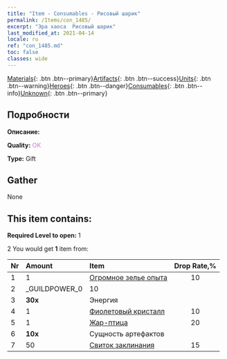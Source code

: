 ```yaml
---
title: "Item - Consumables - Рисовый шарик"
permalink: /Items/con_1485/
excerpt: "Эра хаоса  Рисовый шарик"
last_modified_at: 2021-04-14
locale: ru
ref: "con_1485.md"
toc: false
classes: wide
---
```

 [Materials](/ru/Items/){: .btn .btn--primary}[Artifacts](/ru/Items/Artifacts/){: .btn .btn--success}[Units](/ru/Items/Units/){: .btn .btn--warning}[Heroes](/ru/Items/Heroes/){: .btn .btn--danger}[Consumables](/ru/Items/Consumables/){: .btn .btn--info}[Unknown](/ru/Items/Unknown/){: .btn .btn--primary}

## Подробности
 **Описание:** 

 **Quality:** <span style="color: #DA70D6">OK</span>

 **Type:** Gift

## Gather

  None

## This item contains:

 **Required Level to open:** 1

 2 You would get **1** item  from:

  | Nr | Amount |     Item    | Drop Rate,% |
  |:---|:-------|:------------|:---------:|
  | 1 | 1 | [Огромное зелье опыта](/ru/Items/con_703/) | 10 | 
  | 2 | _GUILDPOWER_0 | 10 | 
  | 3 |  **30x** | Энергия |  | 15 | 
  | 4 | 1 | [Фиолетовый кристалл](/ru/Items/con_720/) | 10 | 
  | 5 | 1 | [Жар-птица](/ru/Items/unt_268/) | 20 | 
  | 6 |  **10x** | Сущность артефактов |  | 20 | 
  | 7 | 50 | [Свиток заклинания](/ru/Items/con_694/) | 15 | 
